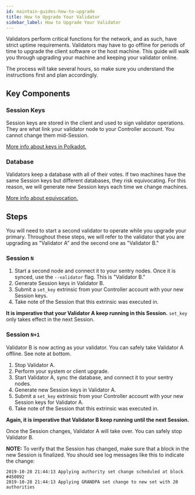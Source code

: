 ```yaml
---
id: maintain-guides-how-to-upgrade
title: How to Upgrade Your Validator
sidebar_label: How to Upgrade Your Validator
---
```


Validators perform critical functions for the network, and as such, have strict uptime requirements. Validators may have to go offline for periods of time to upgrade the client software or the host machine. This guide will walk you through upgrading your machine and keeping your validator online.

The process will take several hours, so make sure you understand the instructions first and plan accordingly.

## Key Components

### Session Keys

Session keys are stored in the client and used to sign validator operations. They are what link your validator node to your Controller account. You cannot change them mid-Session.

[More info about keys in Polkadot.](learn-keys)

### Database

Validators keep a database with all of their votes. If two machines have the same Session keys but different databases, they risk equivocating. For this reason, we will generate new Session keys each time we change machines.

[More info about equivocation.](learn-staking#slashing)

## Steps

You will need to start a second validator to operate while you upgrade your primary. Throughout these steps, we will refer to the validator that you are upgrading as "Validator A" and the second one as "Validator B."

### Session `N`

1. Start a second node and connect it to your sentry nodes. Once it is synced, use the `--validator` flag. This is "Validator B."
1. Generate Session keys in Validator B.
1. Submit a `set_key` extrinsic from your Controller account with your new Session keys.
1. Take note of the Session that this extrinsic was executed in.

**It is imperative that your Validator A keep running in this Session.** `set_key` only takes effect in the next Session.

### Session `N+1`

Validator B is now acting as your validator. You can safely take Validator A offline. See note at bottom.

1. Stop Validator A.
1. Perform your system or client upgrade.
1. Start Validator A, sync the database, and connect it to your sentry nodes.
1. Generate new Session keys in Validator A.
1. Submit a `set_key` extrinsic from your Controller account with your new Session keys for Validator A.
1. Take note of the Session that this extrinsic was executed in.

**Again, it is imperative that Validator B keep running until the next Session.**

Once the Session changes, Validator A will take over. You can safely stop Validator B.

**NOTE:** To verify that the Session has changed, make sure that a block in the new Session is finalized. You should see log messages like this to indicate the change:
```
2019-10-28 21:44:13 Applying authority set change scheduled at block #450092
2019-10-28 21:44:13 Applying GRANDPA set change to new set with 20 authorities
```
